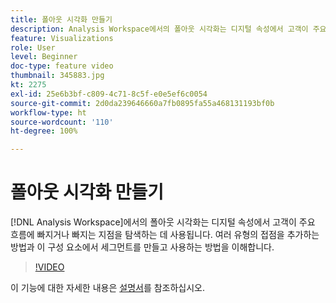```yaml
---
title: 폴아웃 시각화 만들기
description: Analysis Workspace에서의 폴아웃 시각화는 디지털 속성에서 고객이 주요 흐름에 빠지거나 빠지는 지점을 탐색하는 데 사용됩니다. 여러 유형의 접점을 추가하는 방법과 이 구성 요소에서 세그먼트를 만들고 사용하는 방법을 이해합니다.
feature: Visualizations
role: User
level: Beginner
doc-type: feature video
thumbnail: 345883.jpg
kt: 2275
exl-id: 25e6b3bf-c809-4c71-8c5f-e0e5ef6c0054
source-git-commit: 2d0da239646660a7fb0895fa55a468131193bf0b
workflow-type: ht
source-wordcount: '110'
ht-degree: 100%

---
```


# 폴아웃 시각화 만들기

[!DNL Analysis Workspace]에서의 폴아웃 시각화는 디지털 속성에서 고객이 주요 흐름에 빠지거나 빠지는 지점을 탐색하는 데 사용됩니다. 여러 유형의 접점을 추가하는 방법과 이 구성 요소에서 세그먼트를 만들고 사용하는 방법을 이해합니다.

>[!VIDEO](https://video.tv.adobe.com/v/345883/?quality=12)

이 기능에 대한 자세한 내용은 [설명서](https://experienceleague.adobe.com/docs/analytics/analyze/analysis-workspace/visualizations/fallout/fallout-flow.html?lang=ko-kr)를 참조하십시오.